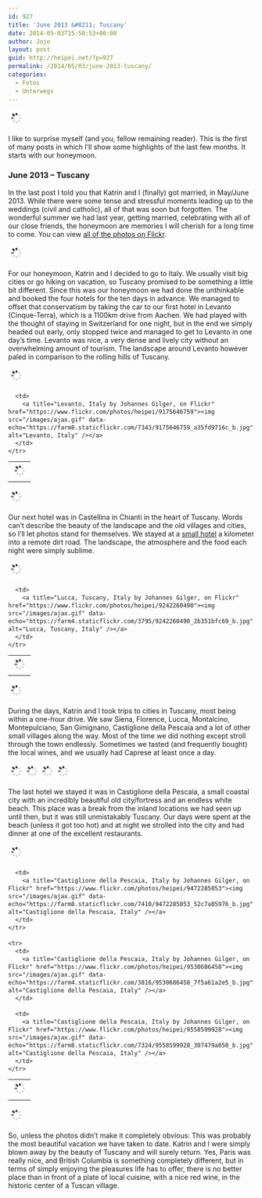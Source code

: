 ```yaml
---
id: 927
title: 'June 2013 &#8211; Tuscany'
date: 2014-05-03T15:50:53+00:00
author: Jojo
layout: post
guid: http://heipei.net/?p=927
permalink: /2014/05/03/june-2013-tuscany/
categories:
  - Fotos
  - Unterwegs
---
```

<div class="aligncenter">
  <a title="Castiglione della Pescaia, Italy by Johannes Gilger, on Flickr" href="https://www.flickr.com/photos/heipei/9558599598"><img src="/images/ajax.gif" data-echo="https://farm6.staticflickr.com/5454/9558599598_278fdbb00d_b.jpg" alt="Castiglione della Pescaia, Italy" /></a>
</div>

I like to surprise myself (and you, fellow remaining reader). This is the first of many posts in which I&#8217;ll show some highlights of the last few months. It starts with our honeymoon.

### June 2013 &#8211; Tuscany

In the last post I told you that Katrin and I (finally) got married, in May/June 2013. While there were some tense and stressful moments leading up to the weddings (civil and catholic), all of that was soon but forgotten. The wonderful summer we had last year, getting married, celebrating with all of our close friends, the honeymoon are memories I will cherish for a long time to come. You can view [all of the photos on Flickr](https://secure.flickr.com/photos/heipei/sets/72157634414189808).

<div class="aligncenter">
  <a title="Sant Antimo, Tuscany, Italy by Johannes Gilger, on Flickr" href="https://www.flickr.com/photos/heipei/9403736812"><img src="/images/ajax.gif" data-echo="https://farm8.staticflickr.com/7341/9403736812_97ac7a2fc5_b.jpg" alt="Sant Antimo, Tuscany, Italy" /></a>
</div>

For our honeymoon, Katrin and I decided to go to Italy. We usually visit big cities or go hiking on vacation, so Tuscany promised to be something a little bit different. Since this was our honeymoon we had done the unthinkable and booked the four hotels for the ten days in advance. We managed to offset that conservatism by taking the car to our first hotel in Levanto (Cinque-Terra), which is a 1100km drive from Aachen. We had played with the thought of staying in Switzerland for one night, but in the end we simply headed out early, only stopped twice and managed to get to Levanto in one day&#8217;s time. Levanto was nice, a very dense and lively city without an overwhelming amount of tourism. The landscape around Levanto however paled in comparison to the rolling hills of Tuscany.

<div class="aligncenter">
  <div>
    <a title="Levanto, Italy by Johannes Gilger, on Flickr" href="https://www.flickr.com/photos/heipei/9239479481"><img src="/images/ajax.gif" data-echo="https://farm4.staticflickr.com/3756/9239479481_3a8ceded58_b.jpg" alt="Levanto, Italy" /></a>
  </div>
  
  <table>
    <tr>
      <td>
        <a title="Levanto, Italy by Johannes Gilger, on Flickr" href="https://www.flickr.com/photos/heipei/9175646337"><img src="/images/ajax.gif" data-echo="https://farm4.staticflickr.com/3830/9175646337_d279c4a608_b.jpg" alt="Levanto, Italy" /></a>
      </td>
      
      <td>
        <a title="Levanto, Italy by Johannes Gilger, on Flickr" href="https://www.flickr.com/photos/heipei/9175646759"><img src="/images/ajax.gif" data-echo="https://farm8.staticflickr.com/7343/9175646759_a35fd9716c_b.jpg" alt="Levanto, Italy" /></a>
      </td>
    </tr>
  </table>
  
  <div>
    <a title="Levanto, Italy by Johannes Gilger, on Flickr" href="https://www.flickr.com/photos/heipei/9203824612"><img src="/images/ajax.gif" data-echo="https://farm4.staticflickr.com/3667/9203824612_9173518697_b.jpg" alt="Levanto, Italy" /></a>
  </div>
</div>

Our next hotel was in Castellina in Chianti in the heart of Tuscany. Words can&#8217;t describe the beauty of the landscape and the old villages and cities, so I&#8217;ll let photos stand for themselves. We stayed at a [small hotel](http://www.capovento.it/) a kilometer into a remote dirt road. The landscape, the atmosphere and the food each night were simply sublime.

<div class="aligncenter">
  <div>
    <a title="Lucca, Tuscany, Italy by Johannes Gilger, on Flickr" href="https://www.flickr.com/photos/heipei/9242259992"><img src="/images/ajax.gif" data-echo="https://farm4.staticflickr.com/3692/9242259992_ebc2c87262_b.jpg" alt="Lucca, Tuscany, Italy" /></a>
  </div>
  
  <table>
    <tr>
      <td>
        <a title="Siena, Italy by Johannes Gilger, on Flickr" href="https://www.flickr.com/photos/heipei/9254637213"><img src="/images/ajax.gif" data-echo="https://farm3.staticflickr.com/2814/9254637213_88e0982262_b.jpg" alt="Siena, Italy" /></a>
      </td>
      
      <td>
        <a title="Lucca, Tuscany, Italy by Johannes Gilger, on Flickr" href="https://www.flickr.com/photos/heipei/9242260490"><img src="/images/ajax.gif" data-echo="https://farm4.staticflickr.com/3795/9242260490_2b351bfc69_b.jpg" alt="Lucca, Tuscany, Italy" /></a>
      </td>
    </tr>
  </table>
  
  <div>
    <a title="Lucca, Italy by Johannes Gilger, on Flickr" href="https://www.flickr.com/photos/heipei/9257419172"><img src="/images/ajax.gif" data-echo="https://farm4.staticflickr.com/3708/9257419172_2627b2d165_b.jpg" alt="Lucca, Italy" /></a>
  </div>
</div>

During the days, Katrin and I took trips to cities in Tuscany, most being within a one-hour drive. We saw Siena, Florence, Lucca, Montalcino, Montepulciano, San Gimignano, Castiglione della Pescaia and a lot of other small villages along the way. Most of the time we did nothing except stroll through the town endlessly. Sometimes we tasted (and frequently bought) the local wines, and we usually had Caprese at least once a day.

<div class="aligncenter">
  <a title="Siena, Tuscany, Italy by Johannes Gilger, on Flickr" href="https://www.flickr.com/photos/heipei/9264899160"><img src="/images/ajax.gif" data-echo="https://farm4.staticflickr.com/3744/9264899160_9ae1c318a8_b.jpg" alt="Siena, Tuscany, Italy" /></a><a title="Florence, Italy by Johannes Gilger, on Flickr" href="https://www.flickr.com/photos/heipei/9338645050"><img src="/images/ajax.gif" data-echo="https://farm8.staticflickr.com/7445/9338645050_7d34557781_b.jpg" alt="Florence, Italy" /></a><a title="Castellina in Chianti, Italy by Johannes Gilger, on Flickr" href="https://www.flickr.com/photos/heipei/9283621174"><img src="/images/ajax.gif" data-echo="https://farm6.staticflickr.com/5332/9283621174_fa391e78b2_b.jpg" alt="Castellina in Chianti, Italy" /></a><a title="Tuscany, Italy by Johannes Gilger, on Flickr" href="https://www.flickr.com/photos/heipei/9374203245"><img src="/images/ajax.gif" data-echo="https://farm8.staticflickr.com/7376/9374203245_6c11b47f98_b.jpg" alt="Tuscany, Italy" /></a>
</div>

The last hotel we stayed it was in Castiglione della Pescaia, a small coastal city with an incredibly beautiful old city/fortress and an endless white beach. This place was a break from the inland locations we had seen up until then, but it was still unmistakably Tuscany. Our days were spent at the beach (unless it got too hot) and at night we strolled into the city and had dinner at one of the excellent restaurants.

<div class="aligncenter">
  <div>
    <a title="Punta Ala, Italy by Johannes Gilger, on Flickr" href="https://www.flickr.com/photos/heipei/9621514133"><img src="/images/ajax.gif" data-echo="https://farm4.staticflickr.com/3680/9621514133_745db6137f_b.jpg" alt="Punta Ala, Italy" /></a>
  </div>
  
  <table>
    <tr>
      <td>
        <a title="Castiglione della Pescaia, Italy by Johannes Gilger, on Flickr" href="https://www.flickr.com/photos/heipei/9621513977"><img src="/images/ajax.gif" data-echo="https://farm8.staticflickr.com/7347/9621513977_c9e5ca961e_b.jpg" alt="Castiglione della Pescaia, Italy" /></a>
      </td>
      
      <td>
        <a title="Castiglione della Pescaia, Italy by Johannes Gilger, on Flickr" href="https://www.flickr.com/photos/heipei/9472285053"><img src="/images/ajax.gif" data-echo="https://farm8.staticflickr.com/7410/9472285053_52c7a05976_b.jpg" alt="Castiglione della Pescaia, Italy" /></a>
      </td>
    </tr>
    
    <tr>
      <td>
        <a title="Castiglione della Pescaia, Italy by Johannes Gilger, on Flickr" href="https://www.flickr.com/photos/heipei/9530686458"><img src="/images/ajax.gif" data-echo="https://farm4.staticflickr.com/3816/9530686458_7f5a61a2e5_b.jpg" alt="Castiglione della Pescaia, Italy" /></a>
      </td>
      
      <td>
        <a title="Castiglione della Pescaia, Italy by Johannes Gilger, on Flickr" href="https://www.flickr.com/photos/heipei/9558599928"><img src="/images/ajax.gif" data-echo="https://farm8.staticflickr.com/7324/9558599928_307479a050_b.jpg" alt="Castiglione della Pescaia, Italy" /></a>
      </td>
    </tr>
  </table>
  
  <div>
    <a title="Castiglione della Pescaia, Italy by Johannes Gilger, on Flickr" href="https://www.flickr.com/photos/heipei/9472285043"><img src="/images/ajax.gif" data-echo="https://farm8.staticflickr.com/7291/9472285043_2c66d80e05_b.jpg" alt="Castiglione della Pescaia, Italy" /></a>
  </div>
</div>

So, unless the photos didn&#8217;t make it completely obvious: This was probably the most beautiful vacation we have taken to date. Katrin and I were simply blown away by the beauty of Tuscany and will surely return. Yes, Paris was really nice, and British Columbia is something completely different, but in terms of simply enjoying the pleasures life has to offer, there is no better place than in front of a plate of local cuisine, with a nice red wine, in the historic center of a Tuscan village.
